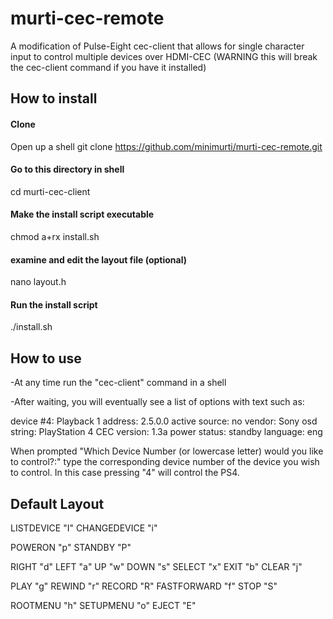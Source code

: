 # murti-cec-remote
A modification of Pulse-Eight cec-client that allows for single character input to control multiple devices over HDMI-CEC (WARNING this will break the cec-client command if you have it installed)

## How to install

#### Clone

Open up a shell 
git clone https://github.com/minimurti/murti-cec-remote.git

#### Go to this directory in shell

cd murti-cec-client

#### Make the install script executable

chmod a+rx install.sh

#### examine and edit the layout file (optional)

nano layout.h

#### Run the install script

./install.sh


## How to use

-At any time run the "cec-client" command in a shell

-After waiting, you will eventually see a list of options with text such as:

device #4: Playback 1
address:       2.5.0.0
active source: no
vendor:        Sony
osd string:    PlayStation 4
CEC version:   1.3a
power status:  standby
language:      eng

When prompted "Which Device Number (or lowercase letter) would you like to control?:" type the corresponding device number of the device you wish to control. In this case pressing "4" will control the PS4.


## Default Layout

LISTDEVICE "I"
CHANGEDEVICE "i"

POWERON "p"
STANDBY "P"

RIGHT "d"
LEFT "a"
UP "w"
DOWN "s"
SELECT "x"
EXIT "b"
CLEAR "j"

PLAY "g"
REWIND "r"
RECORD "R"
FASTFORWARD "f"
STOP "S"

ROOTMENU "h"
SETUPMENU "o"
EJECT "E"
